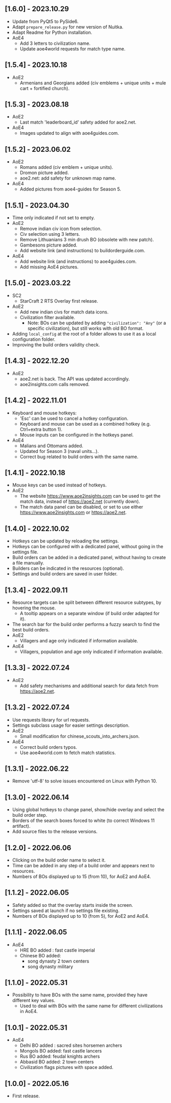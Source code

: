 ## [1.6.0] - 2023.10.29
* Update from PyQt5 to PySide6.
* Adapt `prepare_release.py` for new version of Nuitka.
* Adapt Readme for Python installation.
* AoE4
    * Add 3 letters to civilization name.
    * Update aoe4world requests for match type name.

## [1.5.4] - 2023.10.18
* AoE2
    * Armenians and Georgians added (civ emblems + unique units + mule cart + fortified church).

## [1.5.3] - 2023.08.18
* AoE2
    * Last match 'leaderboard_id' safety added for aoe2.net.
* AoE4
    * Images updated to align with aoe4guides.com.

## [1.5.2] - 2023.06.02
* AoE2
    * Romans added (civ emblem + unique units).
    * Dromon picture added.
    * aoe2.net: add safety for unknown map name.
* AoE4
    * Added pictures from aoe4-guides for Season 5.

## [1.5.1] - 2023.04.30
* Time only indicated if not set to empty.
* AoE2
    * Remove indian civ icon from selection.
    * Civ selection using 3 letters.
    * Remove Lithuanians 3 min drush BO (obsolete with new patch).
    * Gambesons picture added.
    * Add website link (and instructions) to buildorderguide.com.
* AoE4
    * Add website link (and instructions) to aoe4guides.com.
    * Add missing AoE4 pictures.

## [1.5.0] - 2023.03.22
* SC2
    * StarCraft 2 RTS Overlay first release.
* AoE2
    * Add new indian civs for match data icons.
    * Civilization filter available.
        * Note: BOs can be updated by adding `"civilization": "Any"` (or a specific civilization), but still works with old BO format.
* Adding `local_config` at the root of a folder allows to use it as a local configuration folder.
* Improving the build orders validity check.

## [1.4.3] - 2022.12.20
* AoE2
    * aoe2.net is back. The API was updated accordingly.
    * aoe2insights.com calls removed.

## [1.4.2] - 2022.11.01
* Keyboard and mouse hotkeys:
    * 'Esc' can be used to cancel a hotkey configuration.
    * Keyboard and mouse can be used as a combined hotkey (e.g. Ctrl+extra button 1).
    * Mouse inputs can be configured in the hotkeys panel.
* AoE4
    * Malians and Ottomans added.
    * Updated for Season 3 (naval units...).
    * Correct bug related to build orders with the same name.

## [1.4.1] - 2022.10.18
* Mouse keys can be used instead of hotkeys.
* AoE2
    * The website https://www.aoe2insights.com can be used to get the match data, instead of https://aoe2.net (currently down).
    * The match data panel can be disabled, or set to use either https://www.aoe2insights.com or https://aoe2.net.

## [1.4.0] - 2022.10.02
* Hotkeys can be updated by reloading the settings.
* Hotkeys can be configured with a dedicated panel, without going in the settings file.
* Build orders can be added in a dedicated panel, without having to create a file manually.
* Builders can be indicated in the resources (optional).
* Settings and build orders are saved in user folder.

## [1.3.4] - 2022.09.11
* Resource targets can be split between different resource subtypes, by hovering the mouse.
    * A tooltip appears on a separate window (if build order adapted for it).
* The search bar for the build order performs a fuzzy search to find the best build orders. 
* AoE2
    * Villagers and age only indicated if information available.
* AoE4
    * Villagers, population and age only indicated if information available.

## [1.3.3] - 2022.07.24
* AoE2
    * Add safety mechanisms and additional search for data fetch from https://aoe2.net.

## [1.3.2] - 2022.07.24
* Use requests library for url requests.
* Settings subclass usage for easier settings description.
* AoE2
    * Small modification for chinese_scouts_into_archers.json.
* AoE4
    * Correct build orders typos.
    * Use aoe4world.com to fetch match statistics.

## [1.3.1] - 2022.06.22
* Remove 'utf-8' to solve issues encountered on Linux with Python 10.

## [1.3.0] - 2022.06.14
* Using global hotkeys to change panel, show/hide overlay and select the build order step.
* Borders of the search boxes forced to white (to correct Windows 11 artifact).
* Add source files to the release versions.

## [1.2.0] - 2022.06.06
* Clicking on the build order name to select it.
* Time can be added in any step of a build order and appears next to resources.
* Numbers of BOs displayed up to 15 (from 10), for AoE2 and AoE4.

## [1.1.2] - 2022.06.05
* Safety added so that the overlay starts inside the screen.
* Settings saved at launch if no settings file existing.
* Numbers of BOs displayed up to 10 (from 5), for AoE2 and AoE4.

## [1.1.1] - 2022.06.05
* AoE4
    * HRE BO added : fast castle imperial
    * Chinese BO added:
        * song dynasty 2 town centers
        * song dynasty military

## [1.1.0] - 2022.05.31
* Possibility to have BOs with the same name, provided they have different key values.
    * Used to deal with BOs with the same name for different civilizations in AoE4.

## [1.0.1] - 2022.05.31
* AoE4
    * Delhi BO added : sacred sites horsemen archers
    * Mongols BO added: fast castle lancers
    * Rus BO added: feudal knights archers
    * Abbasid BO added: 2 town centers
    * Civilization flags pictures with space added.

## [1.0.0] - 2022.05.16
* First release.
